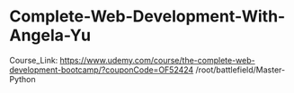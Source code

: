 # Complete-Web-Development-With-Angela-Yu
Course_Link: https://www.udemy.com/course/the-complete-web-development-bootcamp/?couponCode=OF52424
/root/battlefield/Master-Python
